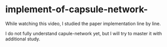 # implement-of-capsule-network-

While watching this video, I studied the paper implementation line by line.

I do not fully understand capule-network yet, but I will try to master it with additional study.
